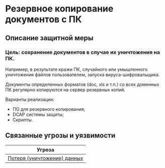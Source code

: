 # Резервное копирование документов с ПК

## Описание защитной меры
### Цель: сохранение документов в случае их уничтожения на ПК.
Например, в результате кражи ПК, случайного или умышленного уничтожения файлов пользователем, запуска вируса-шифровальщика.

Документы определенных форматов (doc, xls и т.п.) со всех доменных ПК регулярно копируются на сервер резервных копий.

Варианты реализации:
+ ПО для резервного копирования;
+ DCAP системы защиты;
+ Скрипты.

## Связанные угрозы и уязвимости
|Угроза|
|-|
|[Потеря (уничтожение) данных](/vkr/threats/page9)|

